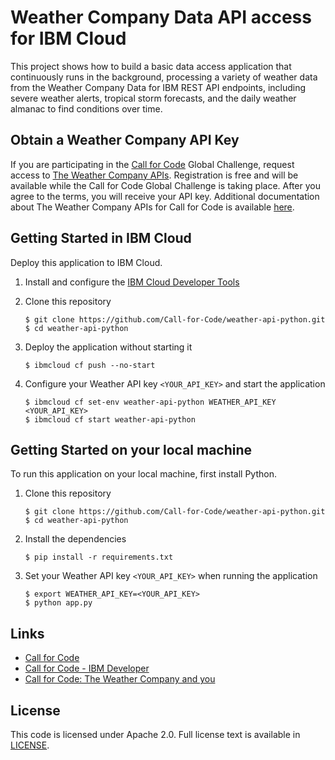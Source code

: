 # Weather Company Data API access for IBM Cloud

This project shows how to build a basic data access application that continuously runs in the background, processing a variety of weather data from the Weather Company Data for IBM REST API endpoints, including severe weather alerts, tropical storm forecasts, and the daily weather almanac to find conditions over time.

## Obtain a Weather Company API Key

If you are participating in the [Call for Code](https://developer.ibm.com/callforcode/) Global Challenge, request access to [The Weather Company APIs](https://developer.ibm.com/callforcode/tools/weather/).  Registration is free and will be available while the Call for Code Global Challenge is taking place. After you agree to the terms, you will receive your API key.  Additional documentation about The Weather Company APIs for Call for Code is available [here](https://developer.ibm.com/blogs/call-for-code-the-weather-company-and-you/).

## Getting Started in IBM Cloud

Deploy this application to IBM Cloud.

1. Install and configure the [IBM Cloud Developer Tools](https://cloud.ibm.com/docs/cli)

2. Clone this repository

   ```
   $ git clone https://github.com/Call-for-Code/weather-api-python.git
   $ cd weather-api-python
   ```

3. Deploy the application without starting it

   ```
   $ ibmcloud cf push --no-start
   ```

4. Configure your Weather API key `<YOUR_API_KEY>` and start the application

   ```
   $ ibmcloud cf set-env weather-api-python WEATHER_API_KEY <YOUR_API_KEY>
   $ ibmcloud cf start weather-api-python
   ```

## Getting Started on your local machine

To run this application on your local machine, first install Python.

1. Clone this repository

   ```
   $ git clone https://github.com/Call-for-Code/weather-api-python.git
   $ cd weather-api-python
   ```

2. Install the dependencies

   ```
   $ pip install -r requirements.txt
   ```

3. Set your Weather API key `<YOUR_API_KEY>` when running the application
   ```
   $ export WEATHER_API_KEY=<YOUR_API_KEY>
   $ python app.py
   ```

## Links

- [Call for Code](https://callforcode.org/)
- [Call for Code - IBM Developer](https://developer.ibm.com/callforcode/)
- [Call for Code: The Weather Company and you](https://developer.ibm.com/callforcode/blogs/call-for-code-the-weather-company-and-you/)

## License

This code is licensed under Apache 2.0. Full license text is available in [LICENSE](https://github.com/Call-for-Code/weather-api-python/tree/master/LICENSE).
